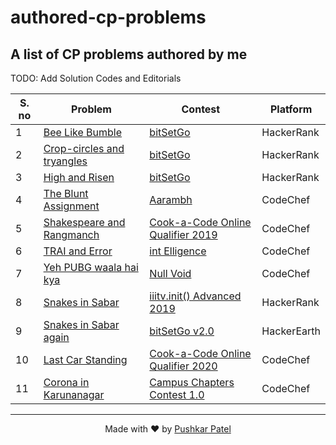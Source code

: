 # authored-cp-problems

## A list of CP problems authored by me

TODO: Add Solution Codes and Editorials

| S. no | Problem                                                                                                                   | Contest                                                                           | Platform    |
| ----- | ------------------------------------------------------------------------------------------------------------------------- | --------------------------------------------------------------------------------- | ----------- |
| 1     | [Bee Like Bumble](https://www.hackerrank.com/contests/iiitv-bitsetgo-18/challenges/be-like-bumble)                        | [bitSetGo](https://www.hackerrank.com/iiitv-bitsetgo-18)                          | HackerRank  |
| 2     | [Crop-circles and tryangles](https://www.hackerrank.com/contests/iiitv-bitsetgo-18/challenges/crop-circles-and-tryangles) | [bitSetGo](https://www.hackerrank.com/iiitv-bitsetgo-18)                          | HackerRank  |
| 3     | [High and Risen](https://www.hackerrank.com/contests/iiitv-bitsetgo-18/challenges/high-and-risen)                         | [bitSetGo](https://www.hackerrank.com/iiitv-bitsetgo-18)                          | HackerRank  |
| 4     | [The Blunt Assignment](https://www.codechef.com/ARBH2019/problems/BLNTASGN)                                               | [Aarambh](https://www.codechef.com/ARBH2019)                                      | CodeChef    |
| 5     | [Shakespeare and Rangmanch](https://www.codechef.com/CCOQ2019/problems/BARDAVON)                                          | [Cook-a-Code Online Qualifier 2019](https://www.codechef.com/CCOQ2019)            | CodeChef    |
| 6     | [TRAI and Error](https://www.codechef.com/INTL2019/problems/TRAIERR)                                                      | [int Elligence](https://www.codechef.com/INTL2019)                                | CodeChef    |
| 7     | [Yeh PUBG waala hai kya](https://www.codechef.com/NUVO2019/problems/PUBG)                                                 | [Null Void](https://www.codechef.com/NUVO2019)                                    | CodeChef    |
| 8     | [Snakes in Sabar](https://www.hackerrank.com/contests/iiitv-init-advanced-2019/challenges/snakes-in-sabar)                | [iiitv.init() Advanced 2019](https://www.hackerrank.com/iiitv-init-advanced-2019) | HackerRank  |
| 9     | [Snakes in Sabar again](https://www.hackerearth.com/problem/algorithm/snakes-in-sabar-again-f5b136dd/)                    | [bitSetGo v2.0](https://www.hackerearth.com/challenges/college/iiitv-bitSetGo-2/) | HackerEarth |
| 10    | [Last Car Standing](https://www.codechef.com/CACD2020/problems/CARS)                                                      | [Cook-a-Code Online Qualifier 2020](https://codechef.com/CACD2020)                | CodeChef    |
| 11    | [Corona in Karunanagar](https://www.codechef.com/CHPTRS01/problems/WASHHAND)                                              | [ Campus Chapters Contest 1.0 ](https://www.codechef.com/CHPTRS01)                | CodeChef    |

---

<p align="center">Made with ❤️ by <a href="https://github.com/thepushkarp">Pushkar Patel</a></p>
